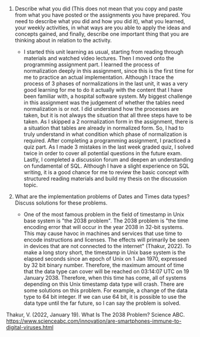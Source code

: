 1. Describe what you did (This does not mean that you copy and paste from what you have posted or the assignments you have prepared. You need to describe what you did and how you did it), what you learned, your weekly activities, in what ways are you able to apply the ideas and concepts gained, and finally, describe one important thing that you are thinking about in relation to the activity.
   - I started this unit learning as usual, starting from reading through materials and watched video lectures. Then I moved onto the programming assignment part. I learned the process of normalization deeply in this assignment, since this is the first time for me to practice an actual implementation. Although I trace the process of 3 phases of normalizations in the last unit, it was a very good learning for me to do it actually with the content that I have been familiar with, a hospital software system. My biggest challenge in this assignment was the judgement of whether the tables need normalization is or not. I did understand how the processes are taken, but it is not always the situation that all three steps have to be taken. As I skipped a 2 normalization form in the assignment, there is a situation that tables are already in normalized form. So, I had to truly understand in what condition which phase of normalization is required. After completing a programming assignment, I practiced a quiz part. As I made 3 mistakes in the last week graded quiz, I solved twice in order to cover all potential questions in the future exam. Lastly, I completed a discussion forum and deepen an understanding on fundamental of SQL. Although I have a slight experience on SQL writing, it is a good chance for me to review the basic concept with structured reading materials and build my thesis on the discussion topic.

2. What are the implementation problems of Dates and Times data types? Discuss solutions for these problems.
   - One of the most famous problem in the field of timestamp in Unix base system is "the 2038 problem". The 2038 problem is "the time encoding error that will occur in the year 2038 in 32-bit systems. This may cause havoc in machines and services that use time to encode instructions and licenses. The effects will primarily be seen in devices that are not connected to the internet" (Thakur, 2022). To make a long story short, the timestamp in Unix base system is the elapsed seconds since an epoch of Unix on 1 Jan 1970, expressed by 32 bit binary number. Therefore, the maximum amount of time that the data type can cover will be reached on 03:14:07 UTC on 19 January 2038. Therefore, when this time has come, all of systems depending on this Unix timestamp data type will crash. There are some solutions on this problem. For example, a change of the data type to 64 bit integer. If we can use 64 bit, it is possible to use the data type until the far future, so I can say the problem is solved.


Thakur, V. (2022, January 19). What Is The 2038 Problem? Science ABC. https://www.scienceabc.com/innovation/are-smartphones-immune-to-digital-viruses.html
